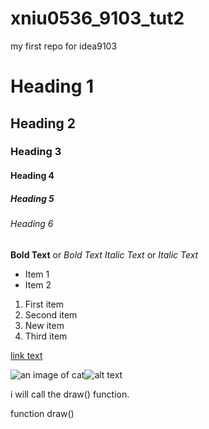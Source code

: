 # xniu0536_9103_tut2
my first repo for idea9103

# Heading 1
## Heading 2
### Heading 3
#### Heading 4
##### Heading 5
###### Heading 6

**Bold Text** or _Bold Text_
*Italic Text* or _Italic Text_

- Item 1
- Item 2


1. First item
2. Second item
3. New item
4. Third item

[link text](http;/www.google.com)

![an image of cat]()![alt text](363F6235-4016-42CF-8EC8-65E79EF66B36.jpeg)

i will call the draw() function.

function draw()